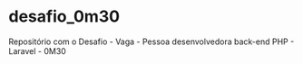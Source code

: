# desafio_0m30
 Repositório com o Desafio - Vaga - Pessoa desenvolvedora back-end PHP - Laravel - 0M30
